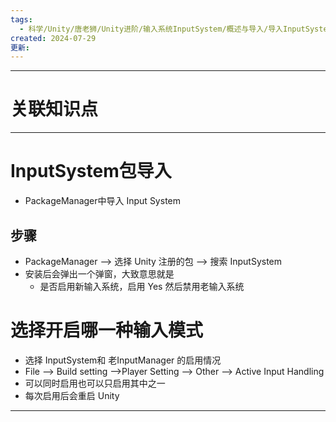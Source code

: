 ```yaml
---
tags:
  - 科学/Unity/唐老狮/Unity进阶/输入系统InputSystem/概述与导入/导入InputSystem
created: 2024-07-29
更新:
---
```


---
# 关联知识点


---
# InputSystem包导入

- PackageManager中导入 Input System
## 步骤

- PackageManager ——> 选择 Unity 注册的包 ——> 搜索 InputSystem
- 安装后会弹出一个弹窗，大致意思就是
	- 是否启用新输入系统，启用 Yes 然后禁用老输入系统
# 选择开启哪一种输入模式

- 选择 InputSystem和 老InputManager 的启用情况
- File ——> Build setting ——>Player Setting ——> Other ——> Active Input Handling
- 可以同时启用也可以只启用其中之一
- 每次启用后会重启 Unity

---
